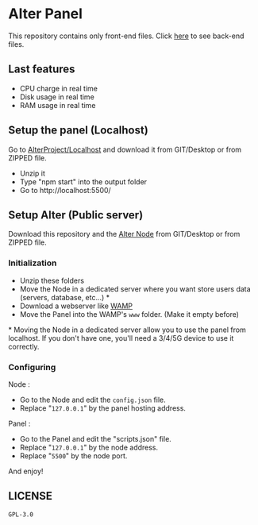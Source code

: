# Alter Panel

This repository contains only front-end files. Click [here](https://github.com/AlterProject/Node) to see back-end files.

## Last features

- CPU charge in real time
- Disk usage in real time
- RAM usage in real time

## Setup the panel (Localhost)

Go to [AlterProject/Localhost](https://github.com/AlterProject/Localhost) and download it from GIT/Desktop or from ZIPPED file. 

- Unzip it
- Type "npm start" into the output folder 
- Go to http://localhost:5500/

## Setup Alter (Public server)

Download this repository and the [Alter Node](https://github.com/AlterProject/Node) from GIT/Desktop or from ZIPPED file.

### Initialization

- Unzip these folders
- Move the Node in a dedicated server where you want store users data (servers, database, etc...) \*
- Download a webserver like [WAMP](https://www.wampserver.com/#download)
- Move the Panel into the WAMP's `www` folder. (Make it empty before)

\* Moving the Node in a dedicated server allow you to use the panel from localhost. If you don't have one, you'll need a 3/4/5G device to use it correctly.

### Configuring

Node : 
- Go to the Node and edit the `config.json` file.
- Replace "`127.0.0.1`" by the panel hosting address.

Panel : 
- Go to the Panel and edit the "scripts.json" file.
- Replace "`127.0.0.1`" by the node address.
- Replace "`5500`" by the node port.

And enjoy!

## LICENSE
```
GPL-3.0
```
